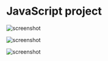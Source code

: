 # JavaScript project

![screenshot](img/panel-1.png)

![screenshot](img/panel-2.png)

![screenshot](img/panel-3.png)
